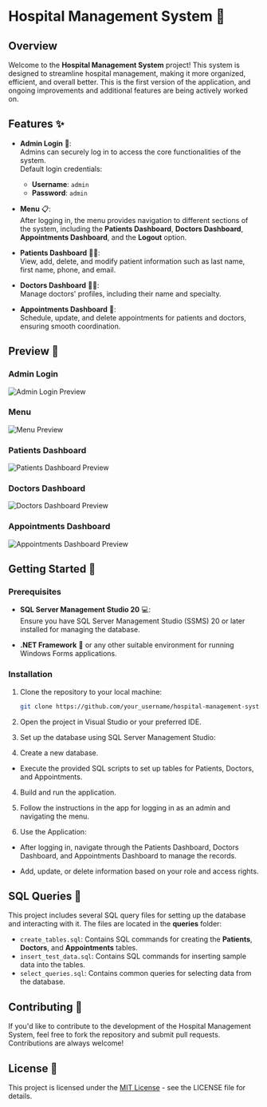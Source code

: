# Hospital Management System 🏥

## Overview

Welcome to the **Hospital Management System** project! This system is designed to streamline hospital management, making it more organized, efficient, and overall better. This is the first version of the application, and ongoing improvements and additional features are being actively worked on.

## Features ✨

- **Admin Login** 🔑:  
  Admins can securely log in to access the core functionalities of the system.  
  Default login credentials:  
  - **Username**: `admin`  
  - **Password**: `admin`

- **Menu** 📋:  
  After logging in, the menu provides navigation to different sections of the system, including the **Patients Dashboard**, **Doctors Dashboard**, **Appointments Dashboard**, and the **Logout** option.

- **Patients Dashboard** 🧑‍⚕️:  
  View, add, delete, and modify patient information such as last name, first name, phone, and email.

- **Doctors Dashboard** 👨‍⚕️:  
  Manage doctors' profiles, including their name and specialty.

- **Appointments Dashboard** 📅:  
  Schedule, update, and delete appointments for patients and doctors, ensuring smooth coordination.

## Preview 📸

### Admin Login  
![Admin Login Preview](./assets/admin_login_preview.PNG)

### Menu  
![Menu Preview](./assets/menu_preview.PNG)

### Patients Dashboard  
![Patients Dashboard Preview](./assets/patients_dashboard_preview.PNG)

### Doctors Dashboard  
![Doctors Dashboard Preview](./assets/doctors_dashboard_preview.PNG)

### Appointments Dashboard  
![Appointments Dashboard Preview](./assets/appointments_dashboard_preview.PNG)

## Getting Started 🚀

### Prerequisites

- **SQL Server Management Studio 20** 💻:  
  Ensure you have SQL Server Management Studio (SSMS) 20 or later installed for managing the database.

- **.NET Framework** 🔧 or any other suitable environment for running Windows Forms applications.

### Installation

1. Clone the repository to your local machine:
   ```bash
   git clone https://github.com/your_username/hospital-management-system.git
2. Open the project in Visual Studio or your preferred IDE.

3. Set up the database using SQL Server Management Studio:

4. Create a new database.

- Execute the provided SQL scripts to set up tables for Patients, Doctors, and Appointments.

4. Build and run the application.

5. Follow the instructions in the app for logging in as an admin and navigating the menu.

6. Use the Application:

- After logging in, navigate through the Patients Dashboard, Doctors Dashboard, and Appointments Dashboard to manage the records.

- Add, update, or delete information based on your role and access rights.

## SQL Queries 📝

This project includes several SQL query files for setting up the database and interacting with it. The files are located in the **queries** folder:

- `create_tables.sql`: Contains SQL commands for creating the **Patients**, **Doctors**, and **Appointments** tables.
- `insert_test_data.sql`: Contains SQL commands for inserting sample data into the tables.
- `select_queries.sql`: Contains common queries for selecting data from the database.


## Contributing 🤝
If you'd like to contribute to the development of the Hospital Management System, feel free to fork the repository and submit pull requests. Contributions are always welcome!

## License 📄

This project is licensed under the [MIT License](LICENSE) - see the LICENSE file for details.




